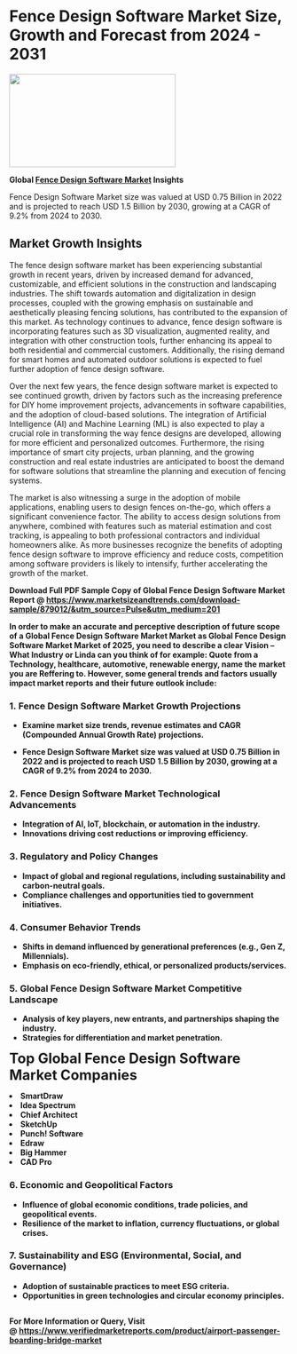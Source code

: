 <H1>Fence Design Software Market Size, Growth and Forecast from 2024 - 2031</H1><img class="aligncenter size-medium wp-image-584254" src="https://thirdeyenews.in/wp-content/uploads/2024/09/Global-Market-Research-300x168.jpeg" alt="" width="300" height="168" /><p><strong>Global&nbsp;<a href="https://www.marketsizeandtrends.com/download-sample/879012/&amp;utm_source=Pulse&amp;utm_medium=201">Fence Design Software Market</a> Insights</strong></p><p>Fence Design Software Market size was valued at USD 0.75 Billion in 2022 and is projected to reach USD 1.5 Billion by 2030, growing at a CAGR of 9.2% from 2024 to 2030.</p><p><h2>Market Growth Insights</h2> <p>The fence design software market has been experiencing substantial growth in recent years, driven by increased demand for advanced, customizable, and efficient solutions in the construction and landscaping industries. The shift towards automation and digitalization in design processes, coupled with the growing emphasis on sustainable and aesthetically pleasing fencing solutions, has contributed to the expansion of this market. As technology continues to advance, fence design software is incorporating features such as 3D visualization, augmented reality, and integration with other construction tools, further enhancing its appeal to both residential and commercial customers. Additionally, the rising demand for smart homes and automated outdoor solutions is expected to fuel further adoption of fence design software.</p> <p><strong></strong></p> <p>Over the next few years, the fence design software market is expected to see continued growth, driven by factors such as the increasing preference for DIY home improvement projects, advancements in software capabilities, and the adoption of cloud-based solutions. The integration of Artificial Intelligence (AI) and Machine Learning (ML) is also expected to play a crucial role in transforming the way fence designs are developed, allowing for more efficient and personalized outcomes. Furthermore, the rising importance of smart city projects, urban planning, and the growing construction and real estate industries are anticipated to boost the demand for software solutions that streamline the planning and execution of fencing systems.</p> <p>The market is also witnessing a surge in the adoption of mobile applications, enabling users to design fences on-the-go, which offers a significant convenience factor. The ability to access design solutions from anywhere, combined with features such as material estimation and cost tracking, is appealing to both professional contractors and individual homeowners alike. As more businesses recognize the benefits of adopting fence design software to improve efficiency and reduce costs, competition among software providers is likely to intensify, further accelerating the growth of the market.</p> <p><strong></p><p><span class=""><strong>Download Full PDF Sample Copy of Global Fence Design Software Market Report</strong> @ <a href="https://www.marketsizeandtrends.com/download-sample/879012/&amp;utm_source=Pulse&amp;utm_medium=201" target="_blank">https://www.marketsizeandtrends.com/download-sample/879012/&amp;utm_source=Pulse&amp;utm_medium=201</a></span></p><p>In order to make an accurate and perceptive description of future scope of a Global&nbsp;Fence Design Software Market Market as Global&nbsp;Fence Design Software Market Market of 2025, you need to describe a clear Vision &ndash; What Industry or Linda can you think of for example: Quote from a Technology, healthcare, automotive, renewable energy, name the market you are Reffering to. However, some general trends and factors usually impact market reports and their future outlook include:</p><h3>1.&nbsp;<strong>Fence Design Software Market Growth Projections</strong></h3><ul><li>Examine market size trends, revenue estimates and CAGR (Compounded Annual Growth Rate) projections.</li><li><p>Fence Design Software Market size was valued at USD 0.75 Billion in 2022 and is projected to reach USD 1.5 Billion by 2030, growing at a CAGR of 9.2% from 2024 to 2030.</p></li></ul><h3>2.&nbsp;<strong>Fence Design Software Market Technological Advancements</strong></h3><ul><li>Integration of AI, IoT, blockchain, or automation in the industry.</li><li>Innovations driving cost reductions or improving efficiency.</li></ul><h3>3.&nbsp;<strong>Regulatory and Policy Changes</strong></h3><ul><li>Impact of global and regional regulations, including sustainability and carbon-neutral goals.</li><li>Compliance challenges and opportunities tied to government initiatives.</li></ul><h3>4.&nbsp;<strong>Consumer Behavior Trends</strong></h3><ul><li>Shifts in demand influenced by generational preferences (e.g., Gen Z, Millennials).</li><li>Emphasis on eco-friendly, ethical, or personalized products/services.</li></ul><h3>5.&nbsp;<strong>Global Fence Design Software Market Competitive Landscape</strong></h3><ul><li>Analysis of key players, new entrants, and partnerships shaping the industry.</li><li>Strategies for differentiation and market penetration.</li></ul><p data-pm-slice="1 1 []"><span style="color: inherit; font-family: inherit; font-size: 25px;">Top Global Fence Design Software Market Companies</span></p><div class="" data-test-id=""><p><li>SmartDraw</li><li> Idea Spectrum</li><li> Chief Architect</li><li> SketchUp</li><li> Punch! Software</li><li> Edraw</li><li> Big Hammer</li><li> CAD Pro</li></p></div><h3>6.&nbsp;<strong>Economic and Geopolitical Factors</strong></h3><ul><li>Influence of global economic conditions, trade policies, and geopolitical events.</li><li>Resilience of the market to inflation, currency fluctuations, or global crises.</li></ul><h3>7.&nbsp;<strong>Sustainability and ESG (Environmental, Social, and Governance)</strong></h3><ul><li>Adoption of sustainable practices to meet ESG criteria.</li><li>Opportunities in green technologies and circular economy principles.</li></ul><h2><strong style="font-size: 14px;">For More Information or Query, Visit @&nbsp;</strong><a style="background-color: #ffffff; font-size: 14px;" href="https://www.marketsizeandtrends.com/report/fence-design-software-market/" target="_blank">https://www.verifiedmarketreports.com/product/airport-passenger-boarding-bridge-market</a></h2>
